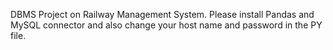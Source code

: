 DBMS Project on Railway Management System. Please install Pandas and MySQL connector and also change your host name and password in the PY file.
